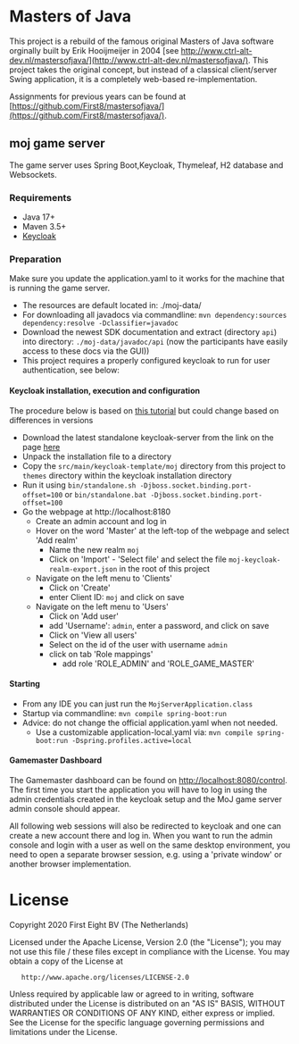 # Masters of Java

This project is a rebuild of the famous original Masters of Java software orginally built by Erik Hooijmeijer 
in 2004 [see http://www.ctrl-alt-dev.nl/mastersofjava/](http://www.ctrl-alt-dev.nl/mastersofjava/). This project takes the original concept, but instead 
of a classical client/server Swing application, it is a completely web-based re-implementation.

Assignments for previous years can be found at [https://github.com/First8/mastersofjava/](https://github.com/First8/mastersofjava/).

## moj game server

The game server uses Spring Boot,Keycloak, Thymeleaf, H2 database and Websockets.

### Requirements

- Java 17+
- Maven 3.5+
- [Keycloak](www.keycloak.org)

### Preparation

Make sure you update the application.yaml to it works for the machine that is running the game server.  
- The resources are default located in: ./moj-data/
- For downloading all javadocs via commandline: `mvn dependency:sources dependency:resolve -Dclassifier=javadoc`
- Download the newest SDK documentation and extract (directory `api`) into directory: `./moj-data/javadoc/api` (now the participants have easily access to these docs via the GUI))
- This project requires a properly configured keycloak to run for user authentication, see below:

#### Keycloak installation, execution and configuration

The procedure below is based on [this tutorial](https://www.baeldung.com/spring-boot-keycloak) but could change based on differences in versions
- Download the latest standalone keycloak-server from the link on the page [here](https://www.keycloak.org/getting-started/getting-started-zip)
- Unpack the installation file to a directory
- Copy the `src/main/keycloak-template/moj` directory from this project to `themes` directory within the keycloak 
  installation directory 
- Run it using `bin/standalone.sh -Djboss.socket.binding.port-offset=100` or `bin/standalone.bat -Djboss.socket.binding.port-offset=100`
- Go the webpage at http://localhost:8180
   * Create an admin account and log in
   * Hover on the word 'Master' at the left-top of the webpage and select 'Add realm'
        * Name the new realm `moj`
        * Click on 'Import' - 'Select file' and select the file `moj-keycloak-realm-export.json` in the root of this project
   * Navigate on the left menu to 'Clients'
        * Click on 'Create'
        * enter Client ID: `moj` and click on save
   * Navigate on the left menu to 'Users' 
        * Click on 'Add user'
        * add 'Username': `admin`, enter a password, and click on save
        * Click on 'View all users'
        * Select on the id of the user with username `admin`
        * click on tab 'Role mappings'
            * add role 'ROLE_ADMIN' and 'ROLE_GAME_MASTER'
            
#### Starting
- From any IDE you can just run the `MojServerApplication.class`
- Startup via commandline: `mvn compile spring-boot:run`
- Advice: do not change the official application.yaml when not needed. 
    - Use a customizable application-local.yaml via: `mvn compile spring-boot:run -Dspring.profiles.active=local`

#### Gamemaster Dashboard

The Gamemaster dashboard can be found on [http://localhost:8080/control](http://localhost:8080/control). The first time 
you start the application you will have to log in using the admin credentials created in the keycloak setup and the 
MoJ game server admin console should appear. 

All following web sessions will also be redirected to keycloak and one can create a new account there and log in. When 
you want to run the admin console and login with a user as well on the same desktop environment, you need to open a 
separate browser session, e.g. using a 'private window' or another browser implementation.


# License

   Copyright 2020 First Eight BV (The Netherlands)

   Licensed under the Apache License, Version 2.0 (the "License");
   you may not use this file / these files except in compliance with the License.
   You may obtain a copy of the License at

       http://www.apache.org/licenses/LICENSE-2.0

   Unless required by applicable law or agreed to in writing, software
   distributed under the License is distributed on an "AS IS" BASIS,
   WITHOUT WARRANTIES OR CONDITIONS OF ANY KIND, either express or implied.
   See the License for the specific language governing permissions and
   limitations under the License.



